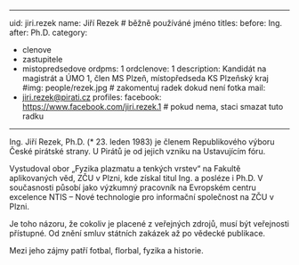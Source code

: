 ---
uid: jiri.rezek
name:     Jiří Rezek  	# běžně používáné jméno
titles:
  before: Ing.
  after: Ph.D.
category:
  - clenove
  - zastupitele
  - mistopredsedove
ordpms: 1
ordclenove: 1
description: Kandidát na magistrát a ÚMO 1, člen MS Plzeň, místopředseda KS Plzeňský kraj
#img: people/rezek.jpg # zakomentuj radek dokud není fotka
mail:
  - jiri.rezek@pirati.cz
profiles:
  facebook: https://www.facebook.com/jiri.rezek.1  # pokud nema, staci smazat tuto radku
 
 ---

Ing. Jiří Rezek, Ph.D. (* 23. leden 1983) je členem Republikového výboru České pirátské strany. U Pirátů je od jejich vzniku na Ustavujícím fóru.

Vystudoval obor „Fyzika plazmatu a tenkých vrstev“ na Fakultě aplikovaných věd, ZČU v Plzni, kde získal titul Ing. a posléze i Ph.D. V současnosti působí jako výzkumný pracovník na Evropském centru excelence NTIS – Nové technologie pro informační společnost na ZČU v Plzni.

Je toho názoru, že cokoliv je placené z veřejných zdrojů, musí být veřejnosti přístupné. Od znění smluv státních zakázek až po vědecké publikace.

Mezi jeho zájmy patří fotbal, florbal, fyzika a historie.

